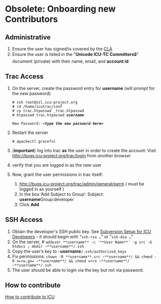 # Obsolete: Onboarding new Contributors

## Administrative

1.  Ensure the user has signed/is covered by the
    [CLA](https://ssl.icu-project.org/trac/#cla)
2.  Ensure the user is listed in the "**Unicode ICU-TC Committers**🔒" document
    (private) with their name, email, and **account id**

## Trac Access

1.  On the server, create the password entry for **username** (will prompt for
    the new password)

    <pre><code># ssh root@ssl.icu-project.org
    # cd /home/icutrac/conf
    # cp trac.htpasswd _trac.htpasswd
    # htpasswd trac.htpasswd <i><b>username</b></i>
    </code></pre>

    <pre><code>New Password: <i>&lt;</i><i><b>type the new password here&gt;</b></i>
    </code></pre>

2.  Restart the server

    ```none
    # apachectl graceful
    ```

3.  (**important**) log into trac **as** the user in order to create the
    account: Visit <http://bugs.icu-project.org/trac/login> from *another
    browser*
4.  verify that you are logged in as the new user
5.  Now, grant the user permissions in trac itself:
    1.  <http://bugs.icu-project.org/trac/admin/general/perm> ( must be logged
        in as yourself )
    2.  In the box ‘Add Subject to Group’: Subject: **username**Group:developer
    3.  Click **Add**

## SSH Access

1.  Obtain the developer's SSH public key. See [Subversion Setup for ICU
    Developers](../setup/subversion.md) - it should begin with "`ssh-rsa …`" or
    "`ssh-dsa …`"
2.  On the server, # `adduser **username** -c '**User Name**' -g src -G htdocs ;
    mkdir ~**username**/.ssh`
3.  Copy the user’s key to `~`**username**`/.ssh/authorized_keys`
4.  Fix permissions: `chown -R **username**.src ~**username**/ && chmod -R
    u=rw,go= ~**username**/ && chmod u+rx ~**username**/ ~**username**/.ssh`
5.  The user should be able to login via the key but not via password.

## How to contribute

[How to contribute to ICU](contribute.md)
